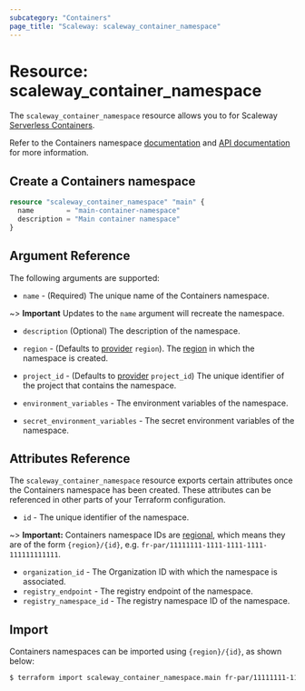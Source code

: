 ```yaml
---
subcategory: "Containers"
page_title: "Scaleway: scaleway_container_namespace"
---
```


# Resource: scaleway_container_namespace

The `scaleway_container_namespace` resource allows you to
for Scaleway [Serverless Containers](https://www.scaleway.com/en/docs/serverless/containers/).

Refer to the Containers namespace [documentation](https://www.scaleway.com/en/docs/serverless/containers/how-to/create-a-containers-namespace/) and [API documentation](https://www.scaleway.com/en/developers/api/serverless-containers/#path-namespaces-list-all-your-namespaces) for more information.

## Create a Containers namespace

```terraform
resource "scaleway_container_namespace" "main" {
  name        = "main-container-namespace"
  description = "Main container namespace"
}
```

## Argument Reference

The following arguments are supported:

- `name` - (Required) The unique name of the Containers namespace.

~> **Important** Updates to the `name` argument will recreate the namespace.

- `description` (Optional) The description of the namespace.

- `region` - (Defaults to [provider](../index.md#region) `region`). The [region](../guides/regions_and_zones.md#regions) in which the namespace is created.

- `project_id` - (Defaults to [provider](../index.md#project_id) `project_id`) The unique identifier of the project that contains the namespace.

- `environment_variables` - The environment variables of the namespace.

- `secret_environment_variables` - The secret environment variables of the namespace.

## Attributes Reference

The `scaleway_container_namespace` resource exports certain attributes once the Containers namespace has been created. These attributes can be referenced in other parts of your Terraform configuration.

- `id` - The unique identifier of the namespace.

~> **Important:** Containers namespace IDs are [regional](../guides/regions_and_zones.md#resource-ids), which means they are of the form `{region}/{id}`, e.g. `fr-par/11111111-1111-1111-1111-111111111111`.

- `organization_id` - The Organization ID with which the namespace is associated.
- `registry_endpoint` - The registry endpoint of the namespace.
- `registry_namespace_id` - The registry namespace ID of the namespace.


## Import

Containers namespaces can be imported using `{region}/{id}`, as shown below:

```bash
$ terraform import scaleway_container_namespace.main fr-par/11111111-1111-1111-1111-111111111111
```
